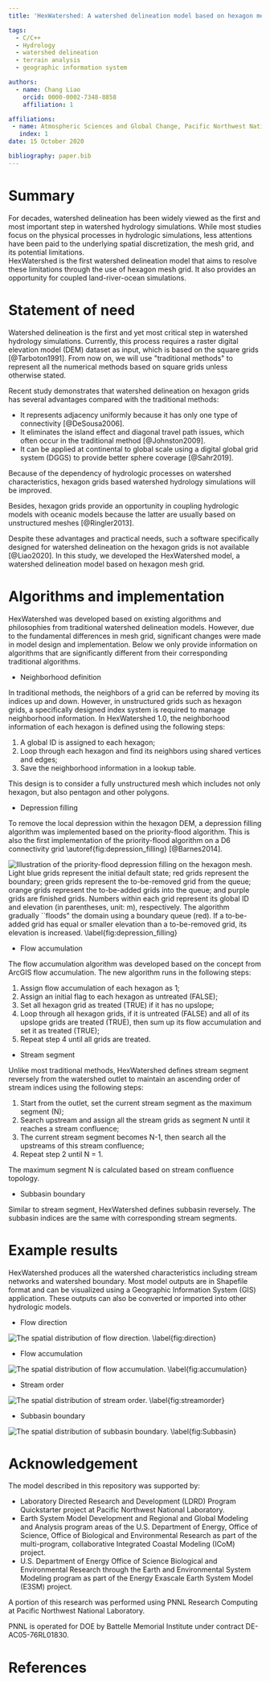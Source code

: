 ```yaml
---
title: 'HexWatershed: A watershed delineation model based on hexagon mesh grid'

tags:
  - C/C++
  - Hydrology
  - watershed delineation
  - terrain analysis
  - geographic information system

authors:
  - name: Chang Liao
    orcid: 0000-0002-7348-8858    
    affiliation: 1

affiliations:
 - name: Atmospheric Sciences and Global Change, Pacific Northwest National Laboratory, Richland, WA, USA
   index: 1 
date: 15 October 2020

bibliography: paper.bib
---
```


# Summary

For decades, watershed delineation has been widely viewed as the first and most important step in watershed hydrology simulations. While most studies focus on the physical processes in hydrologic simulations, less attentions have been paid to the underlying spatial discretization, the mesh grid, and its potential limitations.  
HexWatershed is the first watershed delineation model that aims to resolve these limitations through the use of hexagon mesh grid. It also provides an opportunity for coupled land-river-ocean simulations.

# Statement of need

Watershed delineation is the first and yet most critical step in watershed hydrology simulations. Currently, this process requires a raster digital elevation model (DEM) dataset as input, which is based on the square grids [@Tarboton1991]. 
From now on, we will use "traditional methods" to represent all the numerical methods based on square grids unless otherwise stated.

Recent study demonstrates that watershed delineation on hexagon grids has several advantages compared with the traditional methods:

* It represents adjacency uniformly because it has only one type of connectivity [@DeSousa2006].
* It eliminates the island effect and diagonal travel path issues, which often occur in the traditional method [@Johnston2009].
* It can be applied at continental to global scale using a digital global grid system (DGGS) to provide better sphere coverage [@Sahr2019].

Because of the dependency of hydrologic processes on watershed characteristics, hexagon grids based watershed hydrology simulations will be improved.

Besides, hexagon grids provide an opportunity in coupling hydrologic models with oceanic models because the latter are usually based on unstructured meshes [@Ringler2013].

Despite these advantages and practical needs, such a software specifically designed for watershed delineation on the hexagon grids is not available [@Liao2020].
In this study, we developed the HexWatershed model, a watershed delineation model based on hexagon mesh grid. 

# Algorithms and implementation

HexWatershed was developed based on existing algorithms and philosophies from traditional watershed delineation models. However, due to the fundamental differences in mesh grid, significant changes were made in model design and implementation. Below we only provide information on algorithms that are significantly different from their corresponding traditional algorithms.

* Neighborhood definition

In traditional methods, the neighbors of a grid can be referred by moving its indices up and down. However, in unstructured grids such as hexagon grids, a specifically designed index system is required to manage neighborhood information. In HexWatershed 1.0, the neighborhood information of each hexagon is defined using the following steps:

1. A global ID is assigned to each hexagon;
2. Loop through each hexagon and find its neighbors using shared vertices and edges;
3. Save the neighborhood information in a lookup table.

This design is to consider a fully unstructured mesh which includes not only hexagon, but also pentagon and other polygons.
  
* Depression filling

To remove the local depression within the hexagon DEM, a depression filling algorithm was implemented based on the priority-flood algorithm. This is also the first implementation of the priority-flood algorithm on a D6 connectivity grid \autoref{fig:depression_filling} [@Barnes2014]. 

![Illustration of the priority-flood depression filling on the hexagon mesh. Light blue grids represent the initial default state; red grids represent the boundary; green grids represent the to-be-removed grid from the queue; orange grids represent the to-be-added grids into the queue; and purple grids are finished grids. Numbers within each grid represent its global ID and elevation (in parentheses, unit: m), respectively. The algorithm gradually ``floods" the domain using a boundary queue (red). If a to-be-added grid has equal or smaller elevation than a to-be-removed grid, its elevation is increased. \label{fig:depression_filling}](https://github.com/pnnl/hexwatershed/blob/master/algorithm/depression_filling.png?raw=true)

* Flow accumulation

The flow accumulation algorithm was developed based on the concept from ArcGIS flow accumulation. The new algorithm runs in the following steps:

1. Assign flow accumulation of each hexagon as 1;
2. Assign an initial flag to each hexagon as untreated (FALSE);
3. Set all hexagon grid as treated (TRUE) if it has no upslope;
4. Loop through all hexagon grids, if it is untreated (FALSE) and all of its upslope grids are treated (TRUE), then sum up its flow accumulation and set it as treated (TRUE);
5. Repeat step 4 until all grids are treated.

* Stream segment

Unlike most traditional methods, HexWatershed defines stream segment reversely from the watershed outlet to maintain an ascending order of stream indices using the following steps:

1. Start from the outlet, set the current stream segment as the maximum segment (N);
2. Search upstream and assign all the stream grids as segment N until it reaches a stream confluence;
3. The current stream segment becomes N-1, then search all the upstreams of this stream confluence;
4. Repeat step 2 until N = 1.

The maximum segment N is calculated based on stream confluence topology.

* Subbasin boundary

Similar to stream segment, HexWatershed defines subbasin reversely. The subbasin indices are the same with corresponding stream segments.

# Example results

HexWatershed produces all the watershed characteristics including stream networks and watershed boundary.
Most model outputs are in Shapefile format and can be visualized using a Geographic Information System (GIS) application. These outputs can also be converted or imported into other hydrologic models.

* Flow direction

![The spatial distribution of flow direction. \label{fig:direction}](https://github.com/pnnl/hexwatershed/blob/master/example/columbia_basin_flat/output/cbf_flow_direction_90_full.png?raw=true)



* Flow accumulation

![The spatial distribution of flow accumulation. \label{fig:accumulation}](https://github.com/pnnl/hexwatershed/blob/master/example/columbia_basin_flat/output/cbf_flow_accumulation_90_full.png?raw=true)


* Stream order

![The spatial distribution of stream order. \label{fig:streamorder}](https://github.com/pnnl/hexwatershed/blob/master/example/columbia_basin_flat/output/cbf_stream_order_90_full.png?raw=true)


* Subbasin boundary

![The spatial distribution of subbasin boundary. \label{fig:Subbasin}](https://github.com/pnnl/hexwatershed/blob/master/example/columbia_basin_flat/output/cbf_subbasin_90_full.png?raw=true)


# Acknowledgement

The model described in this repository was supported by:

* Laboratory Directed Research and Development (LDRD) Program Quickstarter project at Pacific Northwest National Laboratory. 
* Earth System Model Development and Regional and Global Modeling and Analysis program areas of the U.S. Department of Energy, Office of Science, Office of Biological and Environmental Research as part of the multi-program, collaborative Integrated Coastal Modeling (ICoM) project.
* U.S. Department of Energy Office of Science Biological and Environmental Research through the Earth and Environmental System Modeling program as part of the Energy Exascale Earth System Model (E3SM) project. 

A portion of this research was performed using PNNL Research Computing at Pacific Northwest National Laboratory. 

PNNL is operated for DOE by Battelle Memorial Institute under contract DE-AC05-76RL01830.

# References

